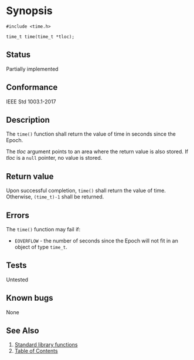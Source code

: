 # Synopsis 

`#include <time.h>`</br>

`time_t time(time_t *tloc);`</br>


## Status

Partially implemented

## Conformance

IEEE Std 1003.1-2017

## Description





The `time()` function shall return the value of time in seconds since the Epoch. 

The _tloc_ argument points to an area where the return value is also stored. If _tloc_ is a `null` pointer, no value is stored.



## Return value



Upon successful completion, `time()` shall return the value of time. Otherwise, `(time_t)-1` shall be returned.



## Errors



The `time()` function may fail if:

* `EOVERFLOW` - the number of seconds since the Epoch will not fit in an object of type `time_t`. </br>

## Tests

Untested

## Known bugs

None

## See Also 

1. [Standard library functions](../README.md)
2. [Table of Contents](../../../README.md)
